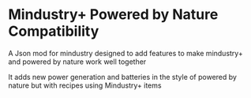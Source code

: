 # Mindustry+ Powered by Nature Compatibility
A Json mod for mindustry designed to add features to make mindustry+ and powered by nature work well together

It adds new power generation and batteries in the style of powered by nature but with recipes using Mindustry+ items
